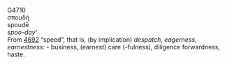 G4710  
σπουδή  
spoudē  
*spoo-day‘*  
From [4692](g4692) “speed”, that is, (by implication) *despatch*,
*eagerness*, *earnestness:* - business, (earnest) care (-fulness),
diligence forwardness, haste.  
